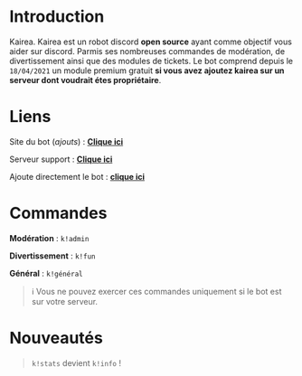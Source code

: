 # Introduction
Kairea. Kairea est un robot discord **open source** ayant comme objectif vous aider sur discord. Parmis ses nombreuses commandes de modération, de divertissement ainsi que des modules de tickets. Le bot comprend depuis le `18/04/2021` un module premium gratuit **si vous avez ajoutez kairea sur un serveur dont voudrait étes propriétaire**.

# Liens 

Site du bot (_ajouts_) : **[Clique ici](http://kaireabot.tk/)**

Serveur support : **[Clique ici](https://discord.gg/ZEGUq4y2wh)**

Ajoute directement le bot : **[clique ici](https://discord.com/oauth2/authorize?client_id=812273085381345300&scope=bot%20applications.commands&permissions=2147483647)**

# Commandes 

**Modération** : `k!admin`

**Divertissement** : `k!fun`

**Général** : `k!général`

> ℹ Vous ne pouvez exercer ces commandes uniquement si le bot est sur votre serveur.

# Nouveautés

> `k!stats` devient `k!info` !
